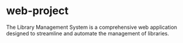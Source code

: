# web-project
The Library Management System is a comprehensive web application designed to streamline and automate the management of libraries.
